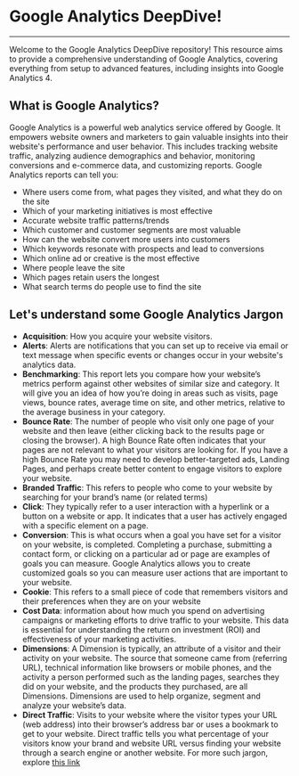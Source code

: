 # Google Analytics DeepDive! 
---
Welcome to the Google Analytics DeepDive repository! This resource aims to provide a comprehensive understanding of Google Analytics, covering everything from setup to advanced features, including insights into Google Analytics 4.

## What is Google Analytics?

Google Analytics is a powerful web analytics service offered by Google. It empowers website owners and marketers to gain valuable insights into their website's performance and user behavior. This includes tracking website traffic, analyzing audience demographics and behavior, monitoring conversions and e-commerce data, and customizing reports. Google Analytics reports can tell you:
-  Where users come from, what pages they visited, and what they do on the site
- Which of your marketing initiatives is most effective
- Accurate website traffic patterns/trends
- Which customer and customer segments are most valuable
- How can the website convert more users into customers
- Which keywords resonate with prospects and lead to conversions
- Which online ad or creative is the most effective
- Where people leave the site
- Which pages retain users the longest
- What search terms do people use to find the site

## Let's understand some Google Analytics Jargon

+ **Acquisition**: How you acquire your website visitors.
+ **Alerts**: Alerts are notifications that you can set up to receive via email or text message when specific events or 
  changes occur in your website's analytics data.
+ **Benchmarking**: This report lets you compare how your website’s metrics perform against other websites of similar size and category. It will give you an idea of how you’re doing in areas such as visits, page views, bounce rates, average time on site, and other metrics, relative to the average business in your category.
+ **Bounce Rate**:  The number of people who visit only one page of your website and then leave (either clicking back to the results page or closing the browser). A high Bounce Rate often indicates that your pages are not relevant to what your visitors are looking for. If you have a high Bounce Rate you may need to develop better-targeted ads, Landing Pages, and perhaps create better content to engage visitors to explore your website.
+ **Branded Traffic**:  This refers to people who come to your website by searching for your brand’s name (or related terms)
+ **Click**: They typically refer to a user interaction with a hyperlink or a button on a website or app. It indicates that a user has actively engaged with a specific element on a page.
+ **Conversion**:  This is what occurs when a goal you have set for a visitor on your website, is completed. Completing a purchase, submitting a contact form, or clicking on a particular ad or page are examples of goals you can measure. Google Analytics allows you to create customized goals so you can measure user actions that are important to your website.
+ **Cookie**:  This refers to a small piece of code that remembers visitors and their preferences when they are on your website
+ **Cost Data**:   information about how much you spend on advertising campaigns or marketing efforts to drive traffic to your website. This data is essential for understanding the return on investment (ROI) and effectiveness of your marketing activities.
+ **Dimensions**:  A Dimension is typically, an attribute of a visitor and their activity on your website. The source that someone came from (referring URL), technical information like browsers or mobile phones, and the activity a person performed such as the landing pages, searches they did on your website, and the products they purchased, are all Dimensions. Dimensions are used to help organize, segment and analyze your website’s data.
+ **Direct Traffic**: Visits to your website where the visitor types your URL (web address) into their browser’s address bar or uses a bookmark to get to your website. Direct traffic tells you what percentage of your visitors know your brand and website URL versus finding your website through a search engine or another website.
  For more such jargon, explore [this link](https://vicimediainc.com/google-analytics-cheat-sheet-2/) 


